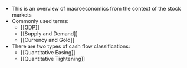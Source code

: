 - This is an overview of macroeconomics from the context of the stock markets
- Commonly used terms:
	- [[GDP]]
	- [[Supply and Demand]]
	- [[Currency and Gold]]
- There are two types of cash flow classifications:
	- [[Quantitative Easing]]
	- [[Quantitative Tightening]]